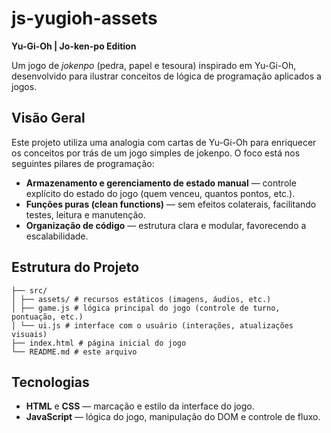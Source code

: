 # js-yugioh-assets

**Yu-Gi-Oh | Jo-ken-po Edition**

Um jogo de _jokenpo_ (pedra, papel e tesoura) inspirado em Yu-Gi-Oh, desenvolvido para ilustrar conceitos de lógica de programação aplicados a jogos.

## Visão Geral

Este projeto utiliza uma analogia com cartas de Yu-Gi-Oh para enriquecer os conceitos por trás de um jogo simples de jokenpo. O foco está nos seguintes pilares de programação:

- **Armazenamento e gerenciamento de estado manual** — controle explícito do estado do jogo (quem venceu, quantos pontos, etc.).
- **Funções puras (clean functions)** — sem efeitos colaterais, facilitando testes, leitura e manutenção.
- **Organização de código** — estrutura clara e modular, favorecendo a escalabilidade.

## Estrutura do Projeto

```
├── src/
│ ├── assets/ # recursos estáticos (imagens, áudios, etc.)
│ ├── game.js # lógica principal do jogo (controle de turno, pontuação, etc.)
│ └── ui.js # interface com o usuário (interações, atualizações visuais)
├── index.html # página inicial do jogo
└── README.md # este arquivo
```

## Tecnologias

- **HTML** e **CSS** — marcação e estilo da interface do jogo.
- **JavaScript** — lógica do jogo, manipulação do DOM e controle de fluxo.
